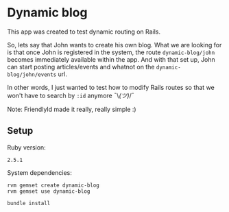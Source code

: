 # Dynamic blog

This app was created to test dynamic routing on Rails.

So, lets say that John wants to create his own blog. What we are looking for is that once John is registered in the system, the route `dynamic-blog/john` becomes immediately available within the app.
And with that set up, John can start posting articles/events and whatnot  on the `dynamic-blog/john/events` url.

In other words, I just wanted to test how to modify Rails routes so that we won't have to search by `:id` anymore ¯\\_(ツ)_/¯

Note: FriendlyId made it really, really simple :)

## Setup

Ruby version:

    2.5.1

System dependencies:
        
    rvm gemset create dynamic-blog
    rvm gemset use dynamic-blog
    
    bundle install
